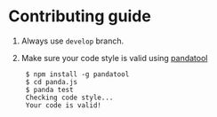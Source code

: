 # Contributing guide

1. Always use `develop` branch.

2. Make sure your code style is valid using [pandatool](https://github.com/ekelokorpi/panda.js-tool)

        $ npm install -g pandatool
        $ cd panda.js
        $ panda test
        Checking code style...
        Your code is valid!
